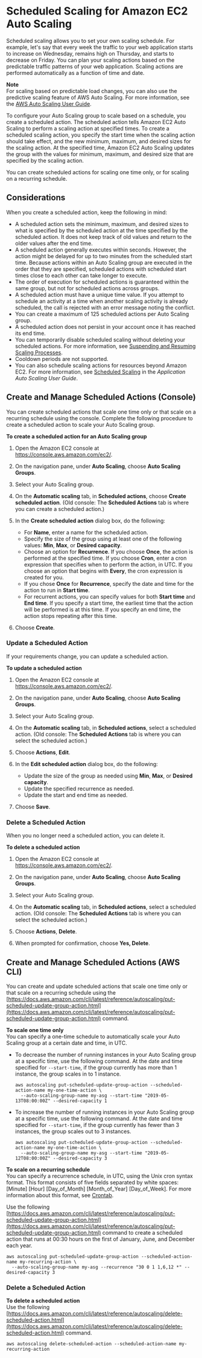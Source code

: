 # Scheduled Scaling for Amazon EC2 Auto Scaling<a name="schedule_time"></a>

Scheduled scaling allows you to set your own scaling schedule\. For example, let's say that every week the traffic to your web application starts to increase on Wednesday, remains high on Thursday, and starts to decrease on Friday\. You can plan your scaling actions based on the predictable traffic patterns of your web application\. Scaling actions are performed automatically as a function of time and date\. 

**Note**  
For scaling based on predictable load changes, you can also use the predictive scaling feature of AWS Auto Scaling\. For more information, see the [AWS Auto Scaling User Guide](https://docs.aws.amazon.com/autoscaling/plans/userguide/)\.

To configure your Auto Scaling group to scale based on a schedule, you create a scheduled action\. The scheduled action tells Amazon EC2 Auto Scaling to perform a scaling action at specified times\. To create a scheduled scaling action, you specify the start time when the scaling action should take effect, and the new minimum, maximum, and desired sizes for the scaling action\. At the specified time, Amazon EC2 Auto Scaling updates the group with the values for minimum, maximum, and desired size that are specified by the scaling action\.

You can create scheduled actions for scaling one time only, or for scaling on a recurring schedule\.

## Considerations<a name="sch-actions_rules"></a>

When you create a scheduled action, keep the following in mind:
+ A scheduled action sets the minimum, maximum, and desired sizes to what is specified by the scheduled action at the time specified by the scheduled action\. It does not keep track of old values and return to the older values after the end time\.
+ A scheduled action generally executes within seconds\. However, the action might be delayed for up to two minutes from the scheduled start time\. Because actions within an Auto Scaling group are executed in the order that they are specified, scheduled actions with scheduled start times close to each other can take longer to execute\.
+ The order of execution for scheduled actions is guaranteed within the same group, but not for scheduled actions across groups\.
+ A scheduled action must have a unique time value\. If you attempt to schedule an activity at a time when another scaling activity is already scheduled, the call is rejected with an error message noting the conflict\.
+ You can create a maximum of 125 scheduled actions per Auto Scaling group\.
+ A scheduled action does not persist in your account once it has reached its end time\.
+ You can temporarily disable scheduled scaling without deleting your scheduled actions\. For more information, see [Suspending and Resuming Scaling Processes](as-suspend-resume-processes.md)\.
+ Cooldown periods are not supported\. 
+ You can also schedule scaling actions for resources beyond Amazon EC2\. For more information, see [Scheduled Scaling](https://docs.aws.amazon.com/autoscaling/application/userguide/application-auto-scaling-scheduled-scaling.html) in the *Application Auto Scaling User Guide*\.

## Create and Manage Scheduled Actions \(Console\)<a name="create-sch-actions"></a>

You can create scheduled actions that scale one time only or that scale on a recurring schedule using the console\. Complete the following procedure to create a scheduled action to scale your Auto Scaling group\.

**To create a scheduled action for an Auto Scaling group**

1. Open the Amazon EC2 console at [https://console\.aws\.amazon\.com/ec2/](https://console.aws.amazon.com/ec2/)\.

1. On the navigation pane, under **Auto Scaling**, choose **Auto Scaling Groups**\.

1. Select your Auto Scaling group\.

1. On the **Automatic scaling** tab, in **Scheduled actions**, choose **Create scheduled action**\. \(Old console: The **Scheduled Actions** tab is where you can create a scheduled action\.\) 

1. In the **Create scheduled action** dialog box, do the following:
   + For **Name**, enter a name for the scheduled action\.
   + Specify the size of the group using at least one of the following values: **Min**, **Max**, or **Desired capacity**\.
   + Choose an option for **Recurrence**\. If you choose **Once**, the action is performed at the specified time\. If you choose **Cron**, enter a cron expression that specifies when to perform the action, in UTC\. If you choose an option that begins with **Every**, the cron expression is created for you\.
   + If you chose **Once** for **Recurrence**, specify the date and time for the action to run in **Start time**\.
   + For recurrent actions, you can specify values for both **Start time** and **End time**\. If you specify a start time, the earliest time that the action will be performed is at this time\. If you specify an end time, the action stops repeating after this time\. 

1. Choose **Create**\.

### Update a Scheduled Action<a name="update-sch-action"></a>

If your requirements change, you can update a scheduled action\.

**To update a scheduled action**

1. Open the Amazon EC2 console at [https://console\.aws\.amazon\.com/ec2/](https://console.aws.amazon.com/ec2/)\.

1. On the navigation pane, under **Auto Scaling**, choose **Auto Scaling Groups**\.

1. Select your Auto Scaling group\.

1. On the **Automatic scaling** tab, in **Scheduled actions**, select a scheduled action\. \(Old console: The **Scheduled Actions** tab is where you can select the scheduled action\.\) 

1. Choose **Actions**, **Edit**\.

1. In the **Edit scheduled action** dialog box, do the following:
   + Update the size of the group as needed using **Min**, **Max**, or **Desired capacity**\.
   + Update the specified recurrence as needed\.
   + Update the start and end time as needed\.

1. Choose **Save**\.

### Delete a Scheduled Action<a name="delete-sch-action"></a>

When you no longer need a scheduled action, you can delete it\.

**To delete a scheduled action**

1. Open the Amazon EC2 console at [https://console\.aws\.amazon\.com/ec2/](https://console.aws.amazon.com/ec2/)\.

1. On the navigation pane, under **Auto Scaling**, choose **Auto Scaling Groups**\.

1. Select your Auto Scaling group\.

1. On the **Automatic scaling** tab, in **Scheduled actions**, select a scheduled action\. \(Old console: The **Scheduled Actions** tab is where you can select the scheduled action\.\) 

1. Choose **Actions**, **Delete**\.

1. When prompted for confirmation, choose **Yes, Delete**\.

## Create and Manage Scheduled Actions \(AWS CLI\)<a name="create-sch-actions-aws-cli"></a>

You can create and update scheduled actions that scale one time only or that scale on a recurring schedule using the [https://docs.aws.amazon.com/cli/latest/reference/autoscaling/put-scheduled-update-group-action.html](https://docs.aws.amazon.com/cli/latest/reference/autoscaling/put-scheduled-update-group-action.html) command\. 

**To scale one time only**  
You can specify a one\-time schedule to automatically scale your Auto Scaling group at a certain date and time, in UTC\. 
+ To decrease the number of running instances in your Auto Scaling group at a specific time, use the following command\. At the date and time specified for `--start-time`, if the group currently has more than 1 instance, the group scales in to 1 instance\. 

  ```
  aws autoscaling put-scheduled-update-group-action --scheduled-action-name my-one-time-action \
    --auto-scaling-group-name my-asg --start-time "2019-05-13T08:00:00Z" --desired-capacity 1
  ```
+ To increase the number of running instances in your Auto Scaling group at a specific time, use the following command\. At the date and time specified for `--start-time`, if the group currently has fewer than 3 instances, the group scales out to 3 instances\. 

  ```
  aws autoscaling put-scheduled-update-group-action --scheduled-action-name my-one-time-action \
    --auto-scaling-group-name my-asg --start-time "2019-05-12T08:00:00Z" --desired-capacity 3
  ```

**To scale on a recurring schedule**  
You can specify a recurrence schedule, in UTC, using the Unix cron syntax format\. This format consists of five fields separated by white spaces: \[Minute\] \[Hour\] \[Day\_of\_Month\] \[Month\_of\_Year\] \[Day\_of\_Week\]\. For more information about this format, see [Crontab](http://crontab.org)\. 

Use the following [https://docs.aws.amazon.com/cli/latest/reference/autoscaling/put-scheduled-update-group-action.html](https://docs.aws.amazon.com/cli/latest/reference/autoscaling/put-scheduled-update-group-action.html) command to create a scheduled action that runs at 00:30 hours on the first of January, June, and December each year\.

```
aws autoscaling put-scheduled-update-group-action --scheduled-action-name my-recurring-action \
  --auto-scaling-group-name my-asg --recurrence "30 0 1 1,6,12 *" --desired-capacity 3
```

### Delete a Scheduled Action<a name="delete-sch-actions-aws-cli"></a>

**To delete a scheduled action**  
Use the following [https://docs.aws.amazon.com/cli/latest/reference/autoscaling/delete-scheduled-action.html](https://docs.aws.amazon.com/cli/latest/reference/autoscaling/delete-scheduled-action.html) command\.

```
aws autoscaling delete-scheduled-action --scheduled-action-name my-recurring-action
```